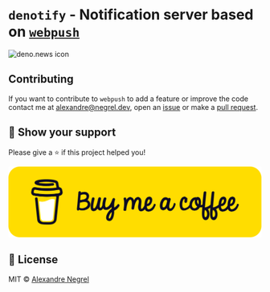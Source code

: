 # `denotify` - Notification server based on [`webpush`](https://github.com/negrel/webpush)

![deno.news icon](https://deno.news/logo.svg)

## Contributing

If you want to contribute to `webpush` to add a feature or improve the code
contact me at [alexandre@negrel.dev](mailto:alexandre@negrel.dev), open an
[issue](https://github.com/negrel/webpush/issues) or make a
[pull request](https://github.com/negrel/webpush/pulls).

## :stars: Show your support

Please give a :star: if this project helped you!

[![buy me a coffee](https://github.com/negrel/.github/blob/master/.github/images/bmc-button.png?raw=true)](https://www.buymeacoffee.com/negrel)

## :scroll: License

MIT © [Alexandre Negrel](https://www.negrel.dev/)
